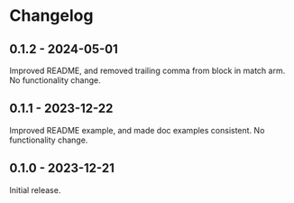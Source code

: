 # Changelog

## 0.1.2 - 2024-05-01

Improved README, and removed trailing comma from block in match arm. No functionality change.

## 0.1.1 - 2023-12-22

Improved README example, and made doc examples consistent. No functionality change.

## 0.1.0 - 2023-12-21

Initial release.
